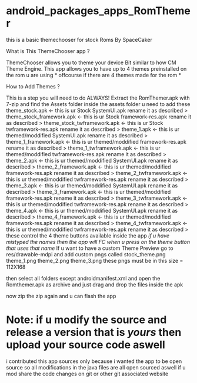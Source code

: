 android_packages_apps_RomThemer
===============================

this is a basic themechooser for stock Roms By SpaceCaker


What is This ThemeChooser app ?

ThemeChooser allows you to theme your device Bit similar to how CM Theme Engine.
This app allows you to have up to 4 themes preinstalled on the rom u are using * offcourse if there are 4 themes made for the rom  * 

How to Add Themes ? 

This is a step you will need to do ALWAYS!
Extract the RomThemer.apk with 7-zip and find the Assets folder
inside the assets folder u need to add these
theme_stock.apk <- this is ur Stock SystemUI.apk rename it as described >
theme_stock_framework.apk <- this is ur Stock framework-res.apk rename it as described >
theme_stock_twframework.apk <- this is ur Stock twframework-res.apk rename it as described >
theme_1.apk <- this is ur themed/moddified SystemUI.apk rename it as described >
theme_1_framework.apk <- this is ur themed/moddified framework-res.apk rename it as described >
theme_1_twframework.apk <- this is ur themed/moddified twframework-res.apk rename it as described >
theme_2.apk <- this is ur themed/moddified SystemUI.apk rename it as described >
theme_2_framework.apk <- this is ur themed/moddified framework-res.apk rename it as described >
theme_2_twframework.apk <- this is ur themed/moddified twframework-res.apk rename it as described >
theme_3.apk <- this is ur themed/moddified SystemUI.apk rename it as described >
theme_3_framework.apk <- this is ur themed/moddified framework-res.apk rename it as described >
theme_3_twframework.apk <- this is ur themed/moddified twframework-res.apk rename it as described >
theme_4.apk <- this is ur themed/moddified SystemUI.apk rename it as described >
theme_4_framework.apk <- this is ur themed/moddified framework-res.apk rename it as described >
theme_4_twframework.apk <- this is ur themed/moddified twframework-res.apk rename it as described >
these control the 4 theme buttons available inside the app
*if u have mistyped the names then the app will FC when u press on the theme button that uses that name*
If u want to have a custom Theme Preview go to res/drawable-mdpi
and add custom pngs called
stock_theme.png
theme_1.png
theme_2.png
theme_3.png
these pngs must be in this size = 112X168

then select all folders except androidmanifest.xml and open the Romthemer.apk as archive and just drag and drop the files inside the apk 

now zip the zip again and u can flash the app  


Note: if u modify the source and release a version that is *yours* then upload your source code aswell 
=====================================================================================================
i contributed this app sources only because i wanted the app to be open source 
so all modifications in the java files are all open sourced aswell 
if u mod share the code changes on git or other git associated website
